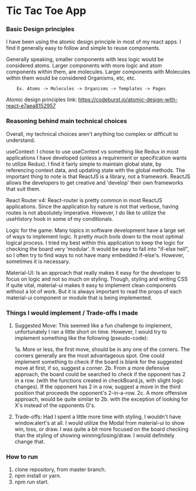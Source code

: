 # Tic Tac Toe App

### Basic Design principles

I have been using the atomic design principle in most of my react apps. I find it generally easy to follow and simple to reuse components.

Generally speaking, smaller components with less logic would be considered atoms. Larger components with more logic and atom components within them, are molecules. Larger components with Molecules within them would be considered Organisms, etc, etc.

        Ex. Atoms -> Molecules -> Organisms -> Templates -> Pages

Atomic design principles link: https://codeburst.io/atomic-design-with-react-e7aea8152957

### Reasoning behind main technical choices

Overall, my technical choices aren't anything too complex or difficult to understand.

useContext: I chose to use useContext vs something like Redux in most applications I have developed (unless a requirement or specification wants to utilize Redux). I find it fairly simple to maintain global state, by referencing context data, and updating state with the global methods. The important thing to note is that ReactJS is a library, not a framework. ReactJS allows the developers to get creative and 'develop' their own frameworks that suit them.

React Router v4: React-router is pretty common in most ReactJS applications. Since the application by nature is not that verbose, having routes is not absolutely imperative. However, I do like to utilize the useHistory hook in some of my conditionals.

Logic for the game: Many topics in software development have a large set of ways to implement logic. It pretty much boils down to the most optimal logical process. I tried my best within this application to keep the logic for checking the board very 'modular'. It would be easy to fall into "if-else hell", so I often try to find ways to not have many embedded if-else's. However, sometimes it is necessary.

Material-UI: Is an approach that really makes it easy for the developer to focus on logic and not so much on styling. Though, styling and writing CSS if quite vital, material-ui makes it easy to implement clean components without a lot of work. But it is always important to read the props of each material-ui component or module that is being implemented.

### Things I would implement / Trade-offs I made

1. Suggested Move: This seemed like a fun challenge to implement, unfortunately I ran a little short on time. However, I would try to implement something like the following (pseudo-code):

   1a. More or less, the first move, should be in any one of the corners. The corners generally are the most advantageous spot. One could implement something to check if the board is blank for the suggested move at first, if so, suggest a corner.
   2b. From a more defensive approach, the board could be searched to check if the opponent has 2 in a row. (with the functions created in checkBoard.js, with slight logic changes). If the opponent has 2 in a row, suggest a move in the third position that proceeds the opponent's 2-in-a-row.
   2c. A more offensive approach, would be quite similar to 2b. with the exception of looking for X's instead of the opponents O's.

2. Trade-offs: Had I spent a little more time with styling, I wouldn't have window.alert's at all. I would utilize the Modal from material-ui to show win, loss, or draw. I was quite a bit more focused on the board checking than the styling of showing winning/losing/draw. I would definitely change that.

### How to run

1. clone repository, from master branch.
2. npm install or yarn.
3. npm run start.
